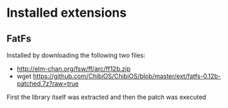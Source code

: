 # Installed extensions
## FatFs
Installed by downloading the following two files:
* http://elm-chan.org/fsw/ff/arc/ff12b.zip
* wget https://github.com/ChibiOS/ChibiOS/blob/master/ext/fatfs-0.12b-patched.7z?raw=true

First the library itself was extracted and then the patch was executed
